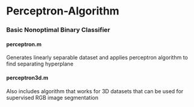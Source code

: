# Perceptron-Algorithm
### Basic Nonoptimal Binary Classifier 

#### perceptron.m
Generates linearly separable dataset and applies perceptron algorithm to find separating hyperplane

#### perceptron3d.m
Also includes algorithm that works for 3D datasets that can be used for supervised RGB image segmentation
